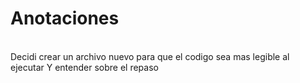# Anotaciones
<br>Decidi crear un archivo nuevo para que el codigo sea mas legible al ejecutar
Y entender sobre el repaso<br>
